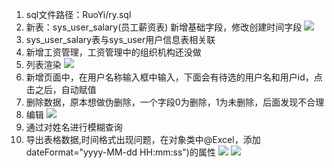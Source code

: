 1. sql文件路径：RuoYi/ry.sql
2. 新表：sys_user_salary(员工薪资表) 新增基础字段，修改创建时间字段
![](https://i.loli.net/2020/11/26/FOLV7eJyl1HuGdm.png)
3. sys_user_salary表与sys_user用户信息表相关联
4. 新增工资管理，工资管理中的组织机构还没做
5. 列表渲染
![](http://115.159.82.96/group1/M00/00/00/rBEADl-6EQuAZW9MAAIdShBBdvQ598.jpg)
6. 新增页面中，在用户名称输入框中输入，下面会有待选的用户名和用户id，点击之后，自动赋值
7. 删除数据，原本想做伪删除，一个字段0为删除，1为未删除，后面发现不合理
8. 编辑
![](https://i.loli.net/2020/11/26/FHlq6wWMsCE7Qh9.png)
9. 通过对姓名进行模糊查询
10. 导出表格数据,时间格式出现问题，在对象类中@Excel，添加dateFormat="yyyy-MM-dd HH:mm:ss")的属性
![](https://i.loli.net/2020/11/26/bP6QHNXEcauRKgO.png)
![](https://i.loli.net/2020/11/26/74foHnUuyDlQZiE.png)